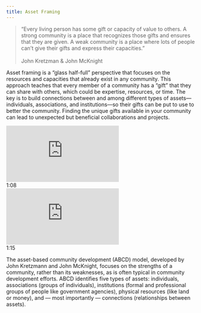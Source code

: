 ```yaml
---
title: Asset Framing
---
```


>“Every living person has some gift or capacity of value to others. A strong community is a place that recognizes those gifts and ensures that they are given. A weak community is a place where lots of people can’t give their gifts and express their capacities.”<br/><br/>John Kretzman & John McKnight

Asset framing is a “glass half-full” perspective that focuses on the resources and capacities that already exist in any community. This approach teaches that every member of a community has a “gift” that they can share with others, which could be expertise, resources, or time. The key is to build connections between and among different types of assets—individuals, associations, and institutions—so their gifts can be put to use to better the community. Finding the unique gifts available in your community can lead to unexpected but beneficial collaborations and projects.

<div class="callout videos" markdown="1">
<iframe src="https://www.youtube.com/embed/O04CuqStRvM" frameborder="0" allow="autoplay; encrypted-media" allowfullscreen></iframe>
<div class="videotime">1:08</div></div>

<div class="callout videos" markdown="1">
<iframe src="https://www.youtube.com/embed/ZttQ6u61g4k" frameborder="0" allow="autoplay; encrypted-media" allowfullscreen></iframe>
<div class="videotime">1:15</div></div>

The asset-based community development (ABCD) model, developed by John Kretzmann and John McKnight, focuses on the strengths of a community, rather than its weaknesses, as is often typical in community development efforts. ABCD identifies five types of assets: individuals, associations (groups of individuals), institutions (formal and professional groups of people like government agencies), physical resources (like land or money), and — most importantly — connections (relationships between assets).
